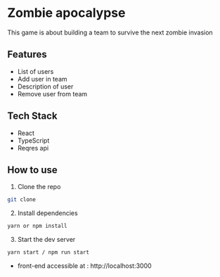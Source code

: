 # Zombie apocalypse

This game is about building a team to survive the next zombie invasion

## Features

- List of users
- Add user in team
- Description of user
- Remove user from team

## Tech Stack

- React
- TypeScript
- Reqres api

## How to use

1. Clone the repo

```bash
git clone
```

2. Install dependencies

```bash
yarn or npm install
```

3. Start the dev server

```bash
yarn start / npm run start
```

- front-end accessible at : http://localhost:3000
